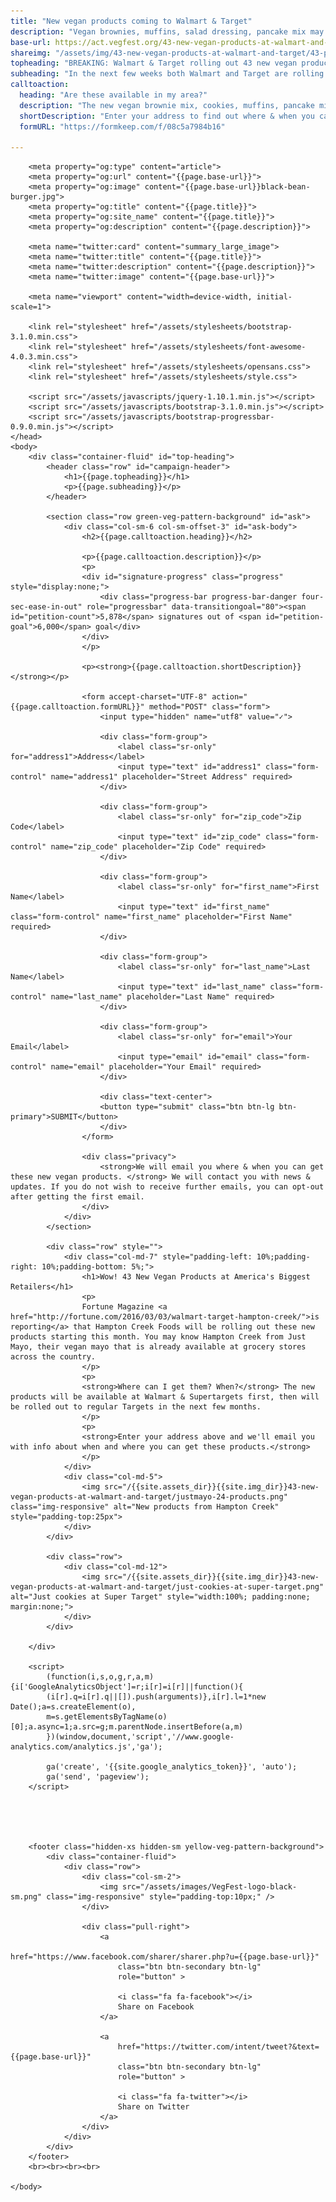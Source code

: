 ```yaml
---
title: "New vegan products coming to Walmart & Target"
description: "Vegan brownies, muffins, salad dressing, pancake mix may be coming to a Walmart or Target near you"
base-url: https://act.vegfest.org/43-new-vegan-products-at-walmart-and-target/
shareimg: "/assets/img/43-new-vegan-products-at-walmart-and-target/43-products-social-media-share.jpg"
topheading: "BREAKING: Walmart & Target rolling out 43 new vegan products. Find out if they are in your area"
subheading: "In the next few weeks both Walmart and Target are rolling out 43 new vegan products from Hampton Creek at stores across the country. Vegan brownies, muffins, salad dressing, cookies, pancake mix and scramble may be coming to a Walmart or Target near you"
calltoaction:
  heading: "Are these available in my area?"
  description: "The new vegan brownie mix, cookies, muffins, pancake mix and more are rolling out at Walmart & Target beginning March 19"
  shortDescription: "Enter your address to find out where & when you can get these new tasty treats"
  formURL: "https://formkeep.com/f/08c5a7984b16"

---
```


<html>
	<head>
		<title>{{page.title}}</title>

		<meta property="og:type" content="article">
		<meta property="og:url" content="{{page.base-url}}">
		<meta property="og:image" content="{{page.base-url}}black-bean-burger.jpg">
		<meta property="og:title" content="{{page.title}}">
		<meta property="og:site_name" content="{{page.title}}">
		<meta property="og:description" content="{{page.description}}">

		<meta name="twitter:card" content="summary_large_image">				
		<meta name="twitter:title" content="{{page.title}}">
		<meta name="twitter:description" content="{{page.description}}">
		<meta name="twitter:image" content="{{page.base-url}}">

		<meta name="viewport" content="width=device-width, initial-scale=1">

		<link rel="stylesheet" href="/assets/stylesheets/bootstrap-3.1.0.min.css">
		<link rel="stylesheet" href="/assets/stylesheets/font-awesome-4.0.3.min.css">
		<link rel="stylesheet" href="/assets/stylesheets/opensans.css">
		<link rel="stylesheet" href="/assets/stylesheets/style.css">

		<script src="/assets/javascripts/jquery-1.10.1.min.js"></script>
		<script src="/assets/javascripts/bootstrap-3.1.0.min.js"></script>
		<script src="/assets/javascripts/bootstrap-progressbar-0.9.0.min.js"></script>
	</head>
	<body>
		<div class="container-fluid" id="top-heading">
			<header class="row" id="campaign-header">  
				<h1>{{page.topheading}}</h1>
				<p>{{page.subheading}}</p>
			</header>

			<section class="row green-veg-pattern-background" id="ask">
				<div class="col-sm-6 col-sm-offset-3" id="ask-body">
					<h2>{{page.calltoaction.heading}}</h2>					

					<p>{{page.calltoaction.description}}</p>
					<p>
					<div id="signature-progress" class="progress" style="display:none;">
					    <div class="progress-bar progress-bar-danger four-sec-ease-in-out" role="progressbar" data-transitiongoal="80"><span id="petition-count">5,878</span> signatures out of <span id="petition-goal">6,000</span> goal</div>
					</div>
					</p>

					<p><strong>{{page.calltoaction.shortDescription}}</strong></p>

					<form accept-charset="UTF-8" action="{{page.calltoaction.formURL}}" method="POST" class="form">
						<input type="hidden" name="utf8" value="✓">

						<div class="form-group">
							<label class="sr-only" for="address1">Address</label>
							<input type="text" id="address1" class="form-control" name="address1" placeholder="Street Address" required>
						</div>

						<div class="form-group">
							<label class="sr-only" for="zip_code">Zip Code</label>
							<input type="text" id="zip_code" class="form-control" name="zip_code" placeholder="Zip Code" required>
						</div>

						<div class="form-group">
							<label class="sr-only" for="first_name">First Name</label>
							<input type="text" id="first_name" class="form-control" name="first_name" placeholder="First Name" required>
						</div>

						<div class="form-group">
							<label class="sr-only" for="last_name">Last Name</label>
							<input type="text" id="last_name" class="form-control" name="last_name" placeholder="Last Name" required>
						</div>

						<div class="form-group">
							<label class="sr-only" for="email">Your Email</label>
							<input type="email" id="email" class="form-control" name="email" placeholder="Your Email" required>
						</div>

						<div class="text-center">
						<button type="submit" class="btn btn-lg btn-primary">SUBMIT</button>					
						</div>
					</form>

					<div class="privacy">
						<strong>We will email you where & when you can get these new vegan products. </strong> We will contact you with news & updates. If you do not wish to receive further emails, you can opt-out after getting the first email.
					</div>
				</div>
			</section>

			<div class="row" style="">
				<div class="col-md-7" style="padding-left: 10%;padding-right: 10%;padding-bottom: 5%;">
					<h1>Wow! 43 New Vegan Products at America's Biggest Retailers</h1>
					<p>
					Fortune Magazine <a href="http://fortune.com/2016/03/03/walmart-target-hampton-creek/">is reporting</a> that Hampton Creek Foods will be rolling out these new products starting this month. You may know Hampton Creek from Just Mayo, their vegan mayo that is already available at grocery stores across the country.
					</p>
					<p>
					<strong>Where can I get them? When?</strong> The new products will be available at Walmart & Supertargets first, then will be rolled out to regular Targets in the next few months.
					</p>
					<p>
					<strong>Enter your address above and we'll email you with info about when and where you can get these products.</strong>
					</p>
				</div>
				<div class="col-md-5">
					<img src="/{{site.assets_dir}}{{site.img_dir}}43-new-vegan-products-at-walmart-and-target/justmayo-24-products.png" class="img-responsive" alt="New products from Hampton Creek" style="padding-top:25px">
				</div>
			</div>

			<div class="row">
				<div class="col-md-12">
					<img src="/{{site.assets_dir}}{{site.img_dir}}43-new-vegan-products-at-walmart-and-target/just-cookies-at-super-target.png" alt="Just cookies at Super Target" style="width:100%; padding:none; margin:none;">
				</div>			
			</div>

		</div>

		<script>
			(function(i,s,o,g,r,a,m){i['GoogleAnalyticsObject']=r;i[r]=i[r]||function(){
			(i[r].q=i[r].q||[]).push(arguments)},i[r].l=1*new Date();a=s.createElement(o),
			m=s.getElementsByTagName(o)[0];a.async=1;a.src=g;m.parentNode.insertBefore(a,m)
			})(window,document,'script','//www.google-analytics.com/analytics.js','ga');

			ga('create', '{{site.google_analytics_token}}', 'auto');
			ga('send', 'pageview');
		</script>





		<footer class="hidden-xs hidden-sm yellow-veg-pattern-background">
			<div class="container-fluid">
				<div class="row">
					<div class="col-sm-2">
						<img src="/assets/images/VegFest-logo-black-sm.png" class="img-responsive" style="padding-top:10px;" />
					</div>

					<div class="pull-right">
						<a
							href="https://www.facebook.com/sharer/sharer.php?u={{page.base-url}}"
							class="btn btn-secondary btn-lg"
							role="button" >

							<i class="fa fa-facebook"></i>
							Share on Facebook
						</a>

						<a
							href="https://twitter.com/intent/tweet?&text={{page.base-url}}"
							class="btn btn-secondary btn-lg"
							role="button" >

							<i class="fa fa-twitter"></i>
							Share on Twitter
						</a>
					</div>
				</div>
			</div>
		</footer>
		<br><br><br><br>

	</body>
</html>
